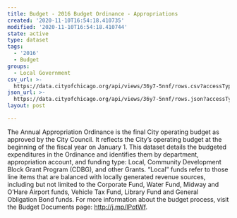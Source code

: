 ```yaml
---
title: Budget - 2016 Budget Ordinance - Appropriations
created: '2020-11-10T16:54:18.410735'
modified: '2020-11-10T16:54:18.410744'
state: active
type: dataset
tags:
  - '2016'
  - Budget
groups:
  - Local Government
csv_url: >-
  https://data.cityofchicago.org/api/views/36y7-5nnf/rows.csv?accessType=DOWNLOAD
json_url: >-
  https://data.cityofchicago.org/api/views/36y7-5nnf/rows.json?accessType=DOWNLOAD
layout: post

---
```

The Annual Appropriation Ordinance is the final City operating budget as approved by the City Council. It reflects the City’s operating budget at the beginning of the fiscal year on January 1. This dataset details the budgeted expenditures in the Ordinance and identifies them by department, appropriation account, and funding type: Local, Community Development Block Grant Program (CDBG), and other Grants. “Local” funds refer to those line items that are balanced with locally generated revenue sources, including but not limited to the Corporate Fund, Water Fund, Midway and O’Hare Airport funds, Vehicle Tax Fund, Library Fund and General Obligation Bond funds. For more information about the budget process, visit the Budget Documents page: http://j.mp/lPotWf.

